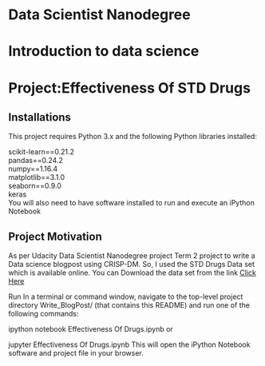 # Data Scientist Nanodegree
# Introduction to data science
# Project:Effectiveness Of STD Drugs
## Installations
This project requires Python 3.x and the following Python libraries installed:

scikit-learn==0.21.2</br>
pandas==0.24.2</br>
numpy==1.16.4</br>
matplotlib==3.1.0</br>
seaborn==0.9.0</br>
keras</br>
You will also need to have software installed to run and execute an iPython Notebook

## Project Motivation
As per Udacity Data Scientist Nanodegree project Term 2 project to write a Data science blogpost using CRISP-DM.
So, I used the STD Drugs Data set which is available online.
You can Download the data set from the link <a href="https://he-s3.s3.amazonaws.com/media/hackathon/hackerearth-machine-learning-challenge-std-drug-effectiveness/effectiveness-of-std-drugs-cc3e4cc9/916e0d48-7-dataset.zip?Signature=lK7G2c0xMrLZsxNt0J%2BMOAhttfg%3D&Expires=1588045867&AWSAccessKeyId=AKIA6I2ISGOYH7WWS3G5">Click Here</a>

Run
In a terminal or command window, navigate to the top-level project directory Write_BlogPost/ (that contains this README) and run one of the following commands:

ipython notebook Effectiveness Of Drugs.ipynb
or

jupyter Effectiveness Of Drugs.ipynb
This will open the iPython Notebook software and project file in your browser.
